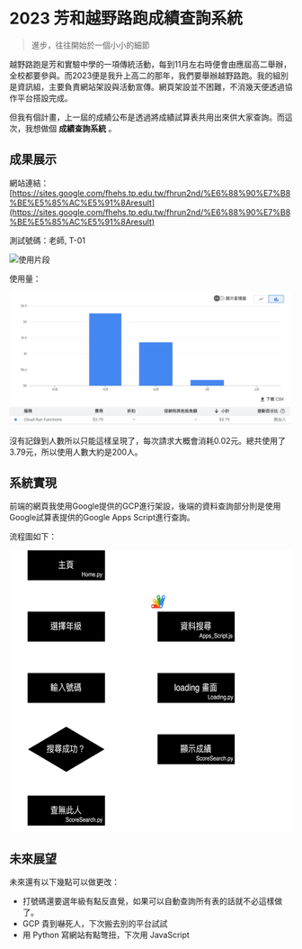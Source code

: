 # 2023 芳和越野路跑成績查詢系統

> 進步，往往開始於一個小小的細節

越野路跑是芳和實驗中學的一項傳統活動，每到11月左右時便會由應屆高二舉辦，全校都要參與。而2023便是我升上高二的那年，我們要舉辦越野路跑。我的組別是資訊組，主要負責網站架設與活動宣傳。網頁架設並不困難，不消幾天便透過協作平台搭設完成。

但我有個計畫，上一屆的成績公布是透過將成績試算表共用出來供大家查詢。而這次，我想做個 __成績查詢系統__ 。

## 成果展示

網站連結：[https://sites.google.com/fhehs.tp.edu.tw/fhrun2nd/%E6%88%90%E7%B8%BE%E5%85%AC%E5%91%8Aresult](https://sites.google.com/fhehs.tp.edu.tw/fhrun2nd/%E6%88%90%E7%B8%BE%E5%85%AC%E5%91%8Aresult)

測試號碼：老師, T-01

![使用片段](img/usage.gif)

使用量：

<img src="img/used_record.png" alt="使用量" width="500"> 

沒有記錄到人數所以只能這樣呈現了，每次請求大概會消耗0.02元。總共使用了3.79元，所以使用人數大約是200人。

## 系統實現

前端的網頁我使用Google提供的GCP進行架設，後端的資料查詢部分則是使用Google試算表提供的Google Apps Script進行查詢。

流程圖如下：

<img src="img/flow_diagram.png" alt="result" height="500">

## 未來展望

未來還有以下幾點可以做更改：

- 打號碼還要選年級有點反直覺，如果可以自動查詢所有表的話就不必這樣做了。
- GCP 貴到嚇死人，下次搬去別的平台試試
- 用 Python 寫網站有點彆扭，下次用 JavaScript
